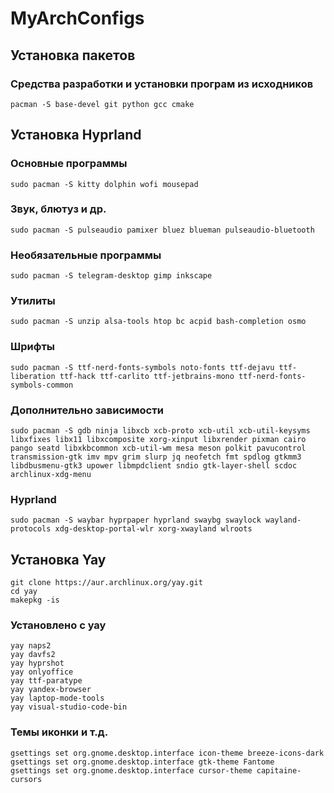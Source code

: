 # MyArchConfigs

## Установка пакетов
### Средства разработки и установки програм из исходников
```
pacman -S base-devel git python gcc cmake
```
## Установка Hyprland

### Основные программы
```
sudo pacman -S kitty dolphin wofi mousepad
```
### Звук, блютуз и др.
```
sudo pacman -S pulseaudio pamixer bluez blueman pulseaudio-bluetooth
```
### Необязательные программы
```
sudo pacman -S telegram-desktop gimp inkscape 
```
### Утилиты
```
sudo pacman -S unzip alsa-tools htop bc acpid bash-completion osmo
```
### Шрифты
```
sudo pacman -S ttf-nerd-fonts-symbols noto-fonts ttf-dejavu ttf-liberation ttf-hack ttf-carlito ttf-jetbrains-mono ttf-nerd-fonts-symbols-common
```
### Дополнительно зависимости
```
sudo pacman -S gdb ninja libxcb xcb-proto xcb-util xcb-util-keysyms libxfixes libx11 libxcomposite xorg-xinput libxrender pixman cairo pango seatd libxkbcommon xcb-util-wm mesa meson polkit pavucontrol transmission-gtk imv mpv grim slurp jq neofetch fmt spdlog gtkmm3 libdbusmenu-gtk3 upower libmpdclient sndio gtk-layer-shell scdoc archlinux-xdg-menu
```
### Hyprland
```
sudo pacman -S waybar hyprpaper hyprland swaybg swaylock wayland-protocols xdg-desktop-portal-wlr xorg-xwayland wlroots
```
## Установка Yay
```
git clone https://aur.archlinux.org/yay.git
cd yay
makepkg -is
```
### Установлено с yay
```
yay naps2
yay davfs2
yay hyprshot
yay onlyoffice
yay ttf-paratype
yay yandex-browser
yay laptop-mode-tools
yay visual-studio-code-bin
```
### Темы иконки и т.д.
```
gsettings set org.gnome.desktop.interface icon-theme breeze-icons-dark  
gsettings set org.gnome.desktop.interface gtk-theme Fantome
gsettings set org.gnome.desktop.interface cursor-theme capitaine-cursors
```
